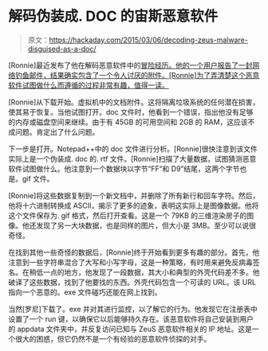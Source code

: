 # 解码伪装成. DOC 的宙斯恶意软件

> 原文：<https://hackaday.com/2015/03/06/decoding-zeus-malware-disguised-as-a-doc/>

[Ronnie]最近发布了他在解码恶意软件中的[冒险经历。他的一个用户报告了一封网络钓鱼邮件，结果确实包含了一个令人讨厌的附件。[Ronnie]为了弄清楚这个恶意软件试图做什么而遵循的过程非常有趣，值得一读。](http://phishme.com/decoding-zeus-disguised-as-an-rtf-file/ "Decoding obfuscated malware")

[Ronnie]从下载开始。虚拟机中的文档附件。这将隔离垃圾系统的任何潜在损害，使其易于恢复。当他试图打开。doc 文件时，他看到一个错误，指出他没有足够的内存或磁盘空间来继续。由于有 45GB 的可用空间和 2GB 的 RAM，这应该不成问题。肯定出了什么问题。

下一步是打开。Notepad++中的 doc 文件进行分析。[Ronnie]很快注意到该文件实际上是一个伪装成. doc 的. rtf 文件。[Ronnie]扫描了大量数据，试图猜测恶意软件试图做什么。他注意到一个数据块以字节“FF”和 D9”结尾，这两个字节也是。gif 文件。

[Ronnie]将这些数据复制到一个新文档中，并删除了所有新行和回车字符。然后，他将十六进制转换成 ASCII，揭示了更多的迹象，表明这实际上是图像数据。他将这个文件保存为. gif 格式，然后打开查看。这是一个 79KB 的三维渲染房子的图像。他还发现了另一大块数据，也是同样的图片，但大小是 3MB。至少可以说很奇怪。

在找到其他一些奇怪的数据后，[Ronnie]终于开始看到更多有趣的部分。首先，他注意到一些字符串混合了大写和小写字母，这是一种策略，有时用来避免反病毒签名。在稍低一点的地方，他发现了一段数据，其大小和典型的外壳代码差不多。他破译了这些数据，找到了他要找的东西。外壳代码包含一个可读的 URL。该 URL 指向一个恶意的。exe 文件碰巧还能在网上找到。

当然[罗尼]下载了。exe 并对其进行监控，以了解它的行为。他发现它在注册表中设置了一个 run 键，以确保它以后能够持久存在。该恶意软件将自己安装到用户的 appdata 文件夹中，并反复访问已知与 ZeuS 恶意软件相关的 IP 地址。这是一个很大的困惑，但它仍然不是一个有经验的恶意软件侦探的对手。